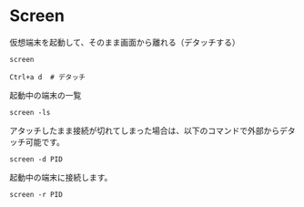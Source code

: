 # Screen

仮想端末を起動して、そのまま画面から離れる（デタッチする）
```
screen

Ctrl+a d  # デタッチ
```

起動中の端末の一覧
```
screen -ls
```

アタッチしたまま接続が切れてしまった場合は、以下のコマンドで外部からデタッチ可能です。

```
screen -d PID
```

起動中の端末に接続します。
```
screen -r PID
```
